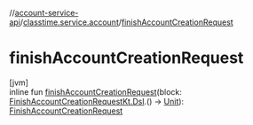 //[account-service-api](../../index.md)/[classtime.service.account](index.md)/[finishAccountCreationRequest](finish-account-creation-request.md)

# finishAccountCreationRequest

[jvm]\
inline fun [finishAccountCreationRequest](finish-account-creation-request.md)(block: [FinishAccountCreationRequestKt.Dsl](-finish-account-creation-request-kt/-dsl/index.md).() -&gt; [Unit](https://kotlinlang.org/api/latest/jvm/stdlib/kotlin/-unit/index.html)): [FinishAccountCreationRequest](-finish-account-creation-request/index.md)
